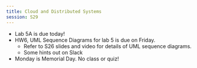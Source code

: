 ```yaml
---
title: Cloud and Distributed Systems
session: S29
---
```


* Lab 5A is due today!
* HW6, UML Sequence Diagrams for lab 5 is due on Friday.
    * Refer to S26 slides and video for details of UML sequence diagrams.
    * Some hints out on Slack
* Monday is Memorial Day. No class or quiz!
